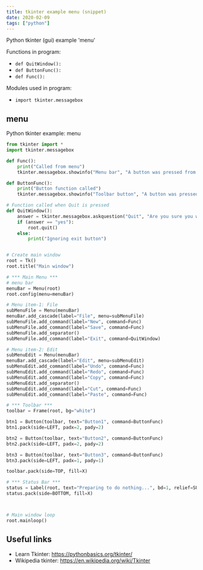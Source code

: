 ```yaml
---
title: tkinter example menu (snippet)
date: 2020-02-09
tags: ["python"]
---
```

Python tkinter (gui) example 'menu'

Functions in program: 
* `def QuitWindow():`
* `def ButtonFunc():`
* `def Func():`

Modules used in program: 
* `import tkinter.messagebox`

## menu

Python tkinter example: menu

```python
from tkinter import *
import tkinter.messagebox

def Func():
    print("Called from menu")
    tkinter.messagebox.showinfo("Menu bar", "A button was pressed from the Menubar")

def ButtonFunc():
    print("Button function called")
    tkinter.messagebox.showinfo("Toolbar button", "A button was pressed from the toolbar")

# Function called when Quit is pressed
def QuitWindow():
    answer = tkinter.messagebox.askquestion("Quit", "Are you sure you want to quit?")
    if (answer == "yes"):
        root.quit()
    else:
        print("Ignoring exit button")


# Create main window
root = Tk()
root.title("Main window")

# *** Main Menu ***
# menu bar
menuBar = Menu(root)
root.config(menu=menuBar)

# Menu item-1: File
subMenuFile = Menu(menuBar)
menuBar.add_cascade(label="File", menu=subMenuFile)
subMenuFile.add_command(label="New", command=Func)
subMenuFile.add_command(label="Save", command=Func)
subMenuFile.add_separator()
subMenuFile.add_command(label="Exit", command=QuitWindow)

# Menu item-2: Edit
subMenuEdit = Menu(menuBar)
menuBar.add_cascade(label="Edit", menu=subMenuEdit)
subMenuEdit.add_command(label="Undo", command=Func)
subMenuEdit.add_command(label="Redo", command=Func)
subMenuEdit.add_command(label="Copy", command=Func)
subMenuEdit.add_separator()
subMenuEdit.add_command(label="Cut", command=Func)
subMenuEdit.add_command(label="Paste", command=Func)

# *** Toolbar ***
toolbar = Frame(root, bg="white")

btn1 = Button(toolbar, text="Button1", command=ButtonFunc)
btn1.pack(side=LEFT, padx=2, pady=2)

btn2 = Button(toolbar, text="Button2", command=ButtonFunc)
btn2.pack(side=LEFT, padx=2, pady=2)

btn3 = Button(toolbar, text="Button3", command=ButtonFunc)
btn3.pack(side=LEFT, padx=1, pady=1)

toolbar.pack(side=TOP, fill=X)

# *** Status Bar ***
status = Label(root, text="Preparing to do nothing...", bd=1, relief=SUNKEN, anchor=W)
status.pack(side=BOTTOM, fill=X)



# Main window loop
root.mainloop()

```

## Useful links

- Learn Tkinter: https://pythonbasics.org/tkinter/
- Wikipedia tkinter: https://en.wikipedia.org/wiki/Tkinter
